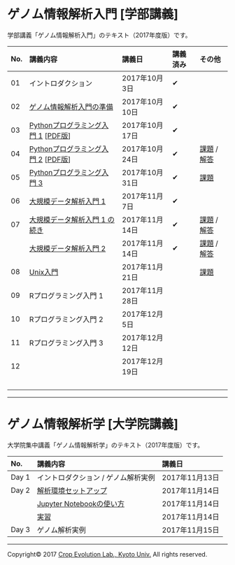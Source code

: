 <a name="section0">ゲノム情報解析入門 [学部講義]</a>
====

学部講義「ゲノム情報解析入門」のテキスト（2017年度版）です。

| No. | 講義内容 | 講義日 | 講義済み | その他 |
|:---|:---|:---|:---|:---|
| 01 | イントロダクション | 2017年10月3日 | ✔︎ ||
| 02 | [ゲノム情報解析入門の準備](./textbook/02_Preparation.md) | 2017年10月10日 | ✔︎ ||
| 03 | [Pythonプログラミング入門 1](./textbook/03_Python_Introduction.md)  [[PDF版](./textbook/03_Python_Introduction.pdf)] | 2017年10月17日 | ✔︎ ||
| 04 | [Pythonプログラミング入門 2](./textbook/03_Python_Introduction.md#section6) [[PDF版](./textbook/03_Python_Introduction.pdf)] | 2017年10月24日 | ✔︎ |[課題](./textbook/03_Problem.md) / [解答](./textbook/03_Python_ANS.md#section2)|
| 05 | [Pythonプログラミング入門 3](./textbook/03_Python_ANS.md#section1) | 2017年10月31日 | ✔︎ |[課題](./textbook/03_Python_ANS.md#section3)|
| 06 | [大規模データ解析入門 1](./textbook/06_LargeData_Analysis1.md) | 2017年11月7日 | ✔︎ ||
| 07 | [大規模データ解析入門 1 の続き](./textbook/06_LargeData_Analysis1.md#section7) | 2017年11月14日 | ✔︎ |[課題](./textbook/06_Problem.md) / [解答](./textbook/06_Problem_ANS.md)|
|| [大規模データ解析入門 2](./textbook/07_LargeData_Analysis2.md) | 2017年11月14日 | ✔︎ |[課題](./textbook/07_Problem.md) / [解答](./textbook/07_Problem_ANS.md)|
| 08 | [Unix入門](./textbook/08_Unix_Introduction.md) | 2017年11月21日 ||[課題](./textbook/08_Problem.md)|
| 09 | Rプログラミング入門 1 | 2017年11月28日 |||
| 10 | Rプログラミング入門 2 | 2017年12月5日 |||
| 11 | Rプログラミング入門 3 | 2017年12月12日 |||
| 12 || 2017年12月19日 ||　|
| | | | |　|

---

<a name="section1">ゲノム情報解析学 [大学院講義]</a>
====

大学院集中講義「ゲノム情報解析学」のテキスト（2017年度版）です。

| No. | 講義内容 | 講義日 |
|:---|:---|:---|
| Day 1 | イントロダクション / ゲノム解析実例 | 2017年11月13日 |
| Day 2 | [解析環境セットアップ](./textbook/M02_Install.md) | 2017年11月14日 |
|| [Jupyter Notebookの使い方](./textbook/M02_JupyterNotebook.md) | 2017年11月14日 |
|| [実習](./textbook/M02_Data.md) | 2017年11月14日 |
| Day 3 | ゲノム解析実例 | 2017年11月15日 |

---
Copyright&copy; 2017 [Crop Evolution Lab., Kyoto Univ.](http://www.crop-evolution.kais.kyoto-u.ac.jp/) All rights reserved.

